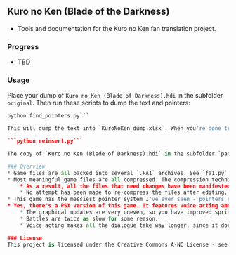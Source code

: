 ## Kuro no Ken (Blade of the Darkness)
* Tools and documentation for the Kuro no Ken fan translation project.

### Progress
* TBD

### Usage
Place your dump of `Kuro no Ken (Blade of Darkness).hdi` in the subfolder `original`. Then run these scripts to dump the text and pointers:

```python dump.py
python find_pointers.py```

This will dump the text into `KuroNoKen_dump.xlsx`. When you're done translating, run the reinserter:

```python reinsert.py```

The copy of `Kuro no Ken (Blade of Darkness).hdi` in the subfolder `patched` will be translated according to your translation dump.

### Overview
* Game files are all packed into several `.FA1` archives. See `fa1.py` for documentation and an unpacker/repacker.
* Most meaningful game files are all compressed. The compression technique has not been documented, but it looks horribly complicated - it's an LZSS variant that uses an extremely large Huffman tree to determine what mathematical operations to perform on the window. 
	* As a result, all the files that need changes have been manifested in memory in their decompressed form and then sliced out. (See `fetch_memory.py` and `slice_memory.py` for these tools).
	* No attempt has been made to re-compress the files after editing. FA1 archives have a flag that lets you repack uncompressed files, so we just use that.
* This game has the messiest pointer system I've ever seen - pointers exist in tables, hard-coded into the code
* Yes, there's a PSX version of this game. It features voice acting and some graphical updates. A few reasons I think this version is better:
	* The graphical updates are very uneven, so you have improved sprites over the same backgrounds and it looks really incoherent.
	* Battles are twice as slow for some reason.
	* Voice acting makes all the dialogue take way longer, since it doesn't display instantly. That takes away from the zippiness of the game that I find really appealing.

### License
This project is licensed under the Creative Commons A-NC License - see the [LICENSE.md](LICENSE.md) file for details...
